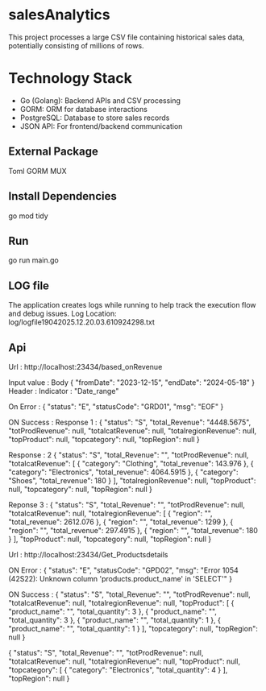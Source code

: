 # salesAnalytics

This project processes a large CSV file containing historical sales data, potentially consisting of millions of rows.

# Technology Stack

- Go (Golang): Backend APIs and CSV processing
- GORM: ORM for database interactions
- PostgreSQL: Database to store sales records
- JSON API: For frontend/backend communication

## External Package

Toml 
GORM 
MUX

## Install Dependencies

go mod tidy

## Run

go run main.go

## LOG file 
The application creates logs while running to help track the execution flow and debug issues.
Log Location: log/logfile19042025.12.20.03.610924298.txt

## Api

Url : http://localhost:23434/based_onRevenue

Input value :
Body 
{
   "fromDate": "2023-12-15",
   "endDate": "2024-05-18"
}
Header :
Indicator : "Date_range"

On Error :
{
    "status": "E",
    "statusCode": "GRD01",
    "msg": "EOF"
}

ON Success :
Response 1 :
{
    "status": "S",
    "total_Revenue": "4448.5675",
    "totProdRevenue": null,
    "totalcatRevenue": null,
    "totalregionRevenue": null,
    "topProduct": null,
    "topcategory": null,
    "topRegion": null
}

Response : 2
{
    "status": "S",
    "total_Revenue": "",
    "totProdRevenue": null,
    "totalcatRevenue": [
        {
            "category": "Clothing",
            "total_revenue": 143.976
        },
        {
            "category": "Electronics",
            "total_revenue": 4064.5915
        },
        {
            "category": "Shoes",
            "total_revenue": 180
        }
    ],
    "totalregionRevenue": null,
    "topProduct": null,
    "topcategory": null,
    "topRegion": null
}

Reponse 3 :
{
    "status": "S",
    "total_Revenue": "",
    "totProdRevenue": null,
    "totalcatRevenue": null,
    "totalregionRevenue": [
        {
            "region": "",
            "total_revenue": 2612.076
        },
        {
            "region": "",
            "total_revenue": 1299
        },
        {
            "region": "",
            "total_revenue": 297.4915
        },
        {
            "region": "",
            "total_revenue": 180
        }
    ],
    "topProduct": null,
    "topcategory": null,
    "topRegion": null
}

Url : http://localhost:23434/Get_Productsdetails

ON Error :
{
    "status": "E",
    "statusCode": "GPD02",
    "msg": "Error 1054 (42S22): Unknown column 'products.product_name' in 'SELECT'"
}

ON Success :
{
    "status": "S",
    "total_Revenue": "",
    "totProdRevenue": null,
    "totalcatRevenue": null,
    "totalregionRevenue": null,
    "topProduct": [
        {
            "product_name": "",
            "total_quantity": 3
        },
        {
            "product_name": "",
            "total_quantity": 3
        },
        {
            "product_name": "",
            "total_quantity": 1
        },
        {
            "product_name": "",
            "total_quantity": 1
        }
    ],
    "topcategory": null,
    "topRegion": null
}

{
    "status": "S",
    "total_Revenue": "",
    "totProdRevenue": null,
    "totalcatRevenue": null,
    "totalregionRevenue": null,
    "topProduct": null,
    "topcategory": [
        {
            "category": "Electronics",
            "total_quantity": 4
        }
    ],
    "topRegion": null
}